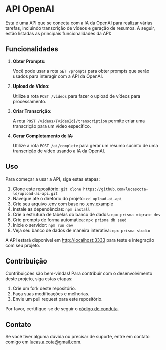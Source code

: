# API OpenAI

Esta é uma API que se conecta com a IA da OpenAI para realizar várias tarefas, incluindo transcrição de vídeos e geração de resumos. A seguir, estão listadas as principais funcionalidades da API:

## Funcionalidades

1. **Obter Prompts:**

   Você pode usar a rota `GET /prompts` para obter prompts que serão usados para interagir com a API da OpenAI.

2. **Upload de Vídeo:**

   Utilize a rota `POST /videos` para fazer o upload de vídeos para processamento.

3. **Criar Transcrição:**

   A rota `POST /videos/{videoId}/transcription` permite criar uma transcrição para um vídeo específico.

4. **Gerar Completamento de IA:**

   Utilize a rota `POST /ai/complete` para gerar um resumo sucinto de uma transcrição de vídeo usando a IA da OpenAI.

## Uso

Para começar a usar a API, siga estas etapas:

1. Clone este repositório: `git clone https://github.com/lucascota-ld/upload-ai-api.git`
2. Navegue até o diretório do projeto: `cd upload-ai-api`
3. Crie seu arquivo .env com base no .env.example
4. Instale as dependências: `npm install`
5. Crie a estrutura de tabelas do banco de dados: `npx prisma migrate dev`
6. Crie prompts de forma automática: `npx prisma db seed`
7. Inicie o servidor: `npm run dev`
8. Veja seu banco de dados de maneira interativa: `npx prisma studio`


A API estará disponível em [http://localhost:3333](http://localhost:3333) para teste e integração com seu projeto.

## Contribuição

Contribuições são bem-vindas! Para contribuir com o desenvolvimento deste projeto, siga estas etapas:

1. Crie um fork deste repositório.
2. Faça suas modificações e melhorias.
3. Envie um pull request para este repositório.

Por favor, certifique-se de seguir o [código de conduta](CODE_OF_CONDUCT.md).


## Contato

Se você tiver alguma dúvida ou precisar de suporte, entre em contato comigo em lucas.a.cota@gmail.com.
